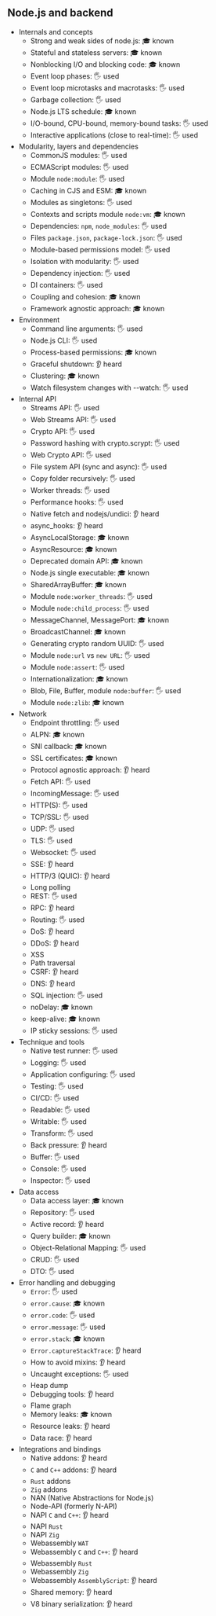 ## Node.js and backend

- Internals and concepts
  - Strong and weak sides of node.js: 🎓 known
  - Stateful and stateless servers: 🎓 known
  - Nonblocking I/O and blocking code: 🎓 known
  - Event loop phases: 🖐️ used
  - Event loop microtasks and macrotasks: 🖐️ used
  - Garbage collection: 🖐️ used
  - Node.js LTS schedule: 🎓 known
  - I/O-bound, CPU-bound, memory-bound tasks: 🖐️ used
  - Interactive applications (close to real-time): 🖐️ used
- Modularity, layers and dependencies
  - CommonJS modules: 🖐️ used
  - ECMAScript modules: 🖐️ used
  - Module `node:module`: 🖐️ used
  - Caching in CJS and ESM: 🎓 known
  - Modules as singletons: 🖐️ used
  - Contexts and scripts module `node:vm`: 🎓 known
  - Dependencies: `npm`, `node_modules`: 🖐️ used
  - Files `package.json`, `package-lock.json`: 🖐️ used
  - Module-based permissions model: 🖐️ used
  - Isolation with modularity: 🖐️ used
  - Dependency injection: 🖐️ used
  - DI containers: 🖐️ used
  - Coupling and cohesion: 🎓 known
  - Framework agnostic approach: 🎓 known
- Environment
  - Command line arguments: 🖐️ used
  - Node.js CLI: 🖐️ used
  - Process-based permissions: 🎓 known
  - Graceful shutdown: 👂 heard
  - Clustering: 🎓 known
  - Watch filesystem changes with --watch: 🖐️ used
- Internal API
  - Streams API: 🖐️ used
  - Web Streams API: 🖐️ used
  - Crypto API: 🖐️ used
  - Password hashing with crypto.scrypt: 🖐️ used
  - Web Crypto API: 🖐️ used
  - File system API (sync and async): 🖐️ used
  - Copy folder recursively: 🖐️ used
  - Worker threads: 🖐️ used
  - Performance hooks: 🖐️ used
  - Native fetch and nodejs/undici: 👂 heard
  - async_hooks: 👂 heard
  - AsyncLocalStorage: 🎓 known
  - AsyncResource: 🎓 known
  - Deprecated domain API: 🎓 known
  - Node.js single executable: 🎓 known
  - SharedArrayBuffer: 🎓 known
  - Module `node:worker_threads`: 🖐️ used
  - Module `node:child_process`: 🖐️ used
  - MessageChannel, MessagePort: 🎓 known
  - BroadcastChannel: 🎓 known
  - Generating crypto random UUID: 🖐️ used
  - Module `node:url` vs `new URL`: 🖐️ used
  - Module `node:assert`: 🖐️ used
  - Internationalization: 🎓 known
  - Blob, File, Buffer, module `node:buffer`: 🖐️ used
  - Module `node:zlib`: 🎓 known
- Network
  - Endpoint throttling: 🖐️ used
  - ALPN: 🎓 known
  - SNI callback: 🎓 known
  - SSL certificates: 🎓 known
  - Protocol agnostic approach: 👂 heard
  - Fetch API: 🖐️ used
  - IncomingMessage: 🖐️ used
  - HTTP(S): 🖐️ used
  - TCP/SSL: 🖐️ used
  - UDP: 🖐️ used
  - TLS: 🖐️ used
  - Websocket: 🖐️ used
  - SSE: 👂 heard
  - HTTP/3 (QUIC): 👂 heard
  - Long polling
  - REST: 🖐️ used
  - RPC: 👂 heard
  - Routing: 🖐️ used
  - DoS: 👂 heard
  - DDoS: 👂 heard
  - XSS
  - Path traversal
  - CSRF: 👂 heard
  - DNS: 👂 heard
  - SQL injection: 🖐️ used
  - noDelay: 🎓 known
  - keep-alive: 🎓 known
  - IP sticky sessions: 🖐️ used
- Technique and tools
  - Native test runner: 🖐️ used
  - Logging: 🖐️ used
  - Application configuring: 🖐️ used
  - Testing: 🖐️ used
  - CI/CD: 🖐️ used
  - Readable: 🖐️ used
  - Writable: 🖐️ used
  - Transform: 🖐️ used
  - Back pressure: 👂 heard
  - Buffer: 🖐️ used
  - Console: 🖐️ used
  - Inspector: 🖐️ used
- Data access
  - Data access layer: 🎓 known
  - Repository: 🖐️ used
  - Active record: 👂 heard
  - Query builder: 🎓 known
  - Object-Relational Mapping: 🖐️ used
  - CRUD: 🖐️ used
  - DTO: 🖐️ used
- Error handling and debugging
  - `Error`: 🖐️ used
  - `error.cause`: 🎓 known
  - `error.code`: 🖐️ used
  - `error.message`: 🖐️ used
  - `error.stack`: 🎓 known
  - `Error.captureStackTrace`: 👂 heard
  - How to avoid mixins: 👂 heard
  - Uncaught exceptions: 🖐️ used
  - Heap dump
  - Debugging tools: 👂 heard
  - Flame graph
  - Memory leaks: 🎓 known
  - Resource leaks: 👂 heard
  - Data race: 👂 heard
- Integrations and bindings
  - Native addons: 👂 heard
  - `C` and `C++` addons: 👂 heard
  - `Rust` addons
  - `Zig` addons
  - NAN (Native Abstractions for Node.js)
  - Node-API (formerly N-API)
  - NAPI `C` and `C++`: 👂 heard
  - NAPI `Rust`
  - NAPI `Zig`
  - Webassembly `WAT`
  - Webassembly `C` and `C++`: 👂 heard
  - Webassembly `Rust`
  - Webassembly `Zig`
  - Webassembly `AssemblyScript`: 👂 heard
  - Shared memory: 👂 heard
  - V8 binary serialization: 👂 heard
